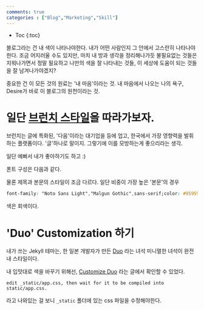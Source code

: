 ```yaml
---
comments: true
categories : ["Blog","Marketing","Skill"]
---
```


* Toc
{:toc}

블로그라는 건 내 색이 나타나야한다.
내가 어떤 사람인지 그 안에서 고스란히 나타나야한다.
조금 어지러울 수도 있지만, 마치 내 방과 생각을 정리해나가듯
불필요없는 것들은 지워나가면서
정말 필요하고 나만의 색을 잘 나타내는 것들,
이 세상에 도움이 되는 것들을 잘 남겨나가야겠지?

중요한 건 이 모든 것의 원료는 '내 마음'이라는 것.
내 마음에서 나오는 나의 욕구, Desire가 바로 이 블로그의 원천이라는 것.

# 일단 [브런치 스타일](https://brunch.co.kr/@twkim831#info)을 따라가보자.

브런치는 글에 특화된, '다음'이라는 대기업을 등에 업고, 한국에서 가장 영향력을 발휘하는 플랫폼이다. '글'하나로 말이지. 그렇기에 이를 모방하는게 좋으리라는 생각.

일단 예뻐서 내가 좋아하기도 하고 :)

폰트 구성은 다음과 같다.

물론 제목과 본문의 스타일이 조금 다르다.
일단 비중이 가장 높은 '본문'의 경우

```css
font-family: "Noto Sans Light","Malgun Gothic",sans-serif;color: #959595;
```
색은 회색이다.


# 'Duo' Customization 하기

내가 쓰는 Jekyll 테마는, 한 일본 개발자가 만든 [Duo](https://chibicode.github.io/duo/) 라는 녀석 미니멀한 녀석이 완전 내 스타일이다.

내 입맛대로 색을 바꾸기 위해선, [Customize Duo](https://chibicode.github.io/duo/posts/customize/) 라는 글에서 확인할 수 있었다.

`edit _static/app.css, then wait for it to be compiled into static/app.css.`

라고 나와있는 걸 보니 `_static` 폴더에 있는 css 파일을 수정해야한다.
